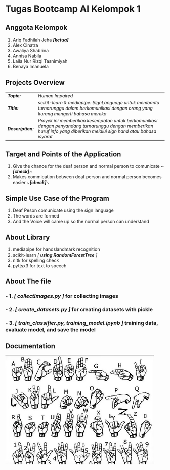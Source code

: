 # Tugas Bootcamp AI Kelompok 1

## Anggota Kelompok
1. Ariq Fadhilah Jeha ***[ketua]***
2. Alex Cinatra
3. Awaliya Shabrina
4. Annisa Nabila
5. Laila Nur Rizqi Tasnimiyah
6. Benaya Imanuela

## Projects Overview
| | |
|--|--|
|***Topic:***|_Human Impaired_|
|***Title:***|_scikit-learn & mediapipe: SignLanguage untuk membantu turnarunggu dalam berkomunikasi dengan orang yang kurang mengerti bahasa mereka_|
|***Description:***|_Proyek ini memberikan kesempatan untuk berkomunikasi dengan penyandang turnarunggu dengan memberikan huruf info yang diberikan melalui sign hand atau bahasa isyarat_|

## Target and Points of the Application
1. Give the chance for the deaf person and normal person to comunicate ~***[check]***~
2. Makes commication between deaf person and normal person becomes easier ~***[check]***~

## Simple Use Case of the Program
1. Deaf Peson comunicate using the sign language
2. The words are formed
3. And the Voice will came up so the normal person can understand

## About Library
1. mediapipe for handslandmark recognition
2. scikit-learn _[ ***using RandomForestTree*** ]_
3. nltk for spelling check
4. pyttsx3 for text to speech

## About The file
### - 1. _[ ***collectImages.py*** ]_ for collecting images
### - 2. _[ ***create_datasets.py*** ]_ for  creating datasets with pickle
### - 3. _[ ***train_classifier.py, training_model.ipynb*** ]_ training data, evaluate model, and save the model

## Documentation
![My Image](signLaguage.jpg)
